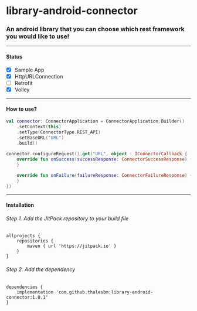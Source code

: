 # library-android-connector

### An android library that you can choose which rest framework you would like to use!

------

#### Status
- [x] Sample App
- [x] HttpURLConnection
- [ ] Retrofit
- [x] Volley

------

#### How to use?

```kotlin
val connector: ConnectorApplication = ConnectorApplication.Builder()
    .setContext(this)
    .setType(ConnectorType.REST_API)
    .setBaseURL("URL")
    .build()
            
connector.configureRequest().get("URL", object : IConnectorCallback {
    override fun onSuccess(successResponse: ConnectorSuccessResponse) {
    }

    override fun onFailure(failureResponse: ConnectorFailureResponse) {
    }
})
```


------

#### Installation

###### Step 1. Add the JitPack repository to your build file
```
allprojects {
    repositories {
        maven { url 'https://jitpack.io' }
    }
}
```

###### Step 2. Add the dependency
```
dependencies {
    implementation 'com.github.thalesbm:library-android-connector:1.0.1'
}
```

